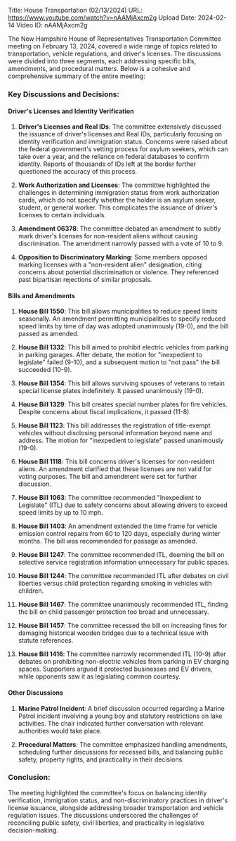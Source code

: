 Title: House Transportation (02/13/2024)
URL: https://www.youtube.com/watch?v=nAAMjAxcm2g
Upload Date: 2024-02-14
Video ID: nAAMjAxcm2g

The New Hampshire House of Representatives Transportation Committee meeting on February 13, 2024, covered a wide range of topics related to transportation, vehicle regulations, and driver's licenses. The discussions were divided into three segments, each addressing specific bills, amendments, and procedural matters. Below is a cohesive and comprehensive summary of the entire meeting:

### Key Discussions and Decisions:

#### **Driver's Licenses and Identity Verification**
1. **Driver's Licenses and Real IDs**: The committee extensively discussed the issuance of driver's licenses and Real IDs, particularly focusing on identity verification and immigration status. Concerns were raised about the federal government's vetting process for asylum seekers, which can take over a year, and the reliance on federal databases to confirm identity. Reports of thousands of IDs left at the border further questioned the accuracy of this process.

2. **Work Authorization and Licenses**: The committee highlighted the challenges in determining immigration status from work authorization cards, which do not specify whether the holder is an asylum seeker, student, or general worker. This complicates the issuance of driver's licenses to certain individuals.

3. **Amendment 06378**: The committee debated an amendment to subtly mark driver's licenses for non-resident aliens without causing discrimination. The amendment narrowly passed with a vote of 10 to 9.

4. **Opposition to Discriminatory Marking**: Some members opposed marking licenses with a "non-resident alien" designation, citing concerns about potential discrimination or violence. They referenced past bipartisan rejections of similar proposals.

#### **Bills and Amendments**
1. **House Bill 1550**: This bill allows municipalities to reduce speed limits seasonally. An amendment permitting municipalities to specify reduced speed limits by time of day was adopted unanimously (19-0), and the bill passed as amended.

2. **House Bill 1332**: This bill aimed to prohibit electric vehicles from parking in parking garages. After debate, the motion for "inexpedient to legislate" failed (9-10), and a subsequent motion to "not pass" the bill succeeded (10-9).

3. **House Bill 1354**: This bill allows surviving spouses of veterans to retain special license plates indefinitely. It passed unanimously (19-0).

4. **House Bill 1329**: This bill creates special number plates for fire vehicles. Despite concerns about fiscal implications, it passed (11-8).

5. **House Bill 1123**: This bill addresses the registration of title-exempt vehicles without disclosing personal information beyond name and address. The motion for "inexpedient to legislate" passed unanimously (19-0).

6. **House Bill 1118**: This bill concerns driver's licenses for non-resident aliens. An amendment clarified that these licenses are not valid for voting purposes. The bill and amendment were set for further discussion.

7. **House Bill 1063**: The committee recommended "Inexpedient to Legislate" (ITL) due to safety concerns about allowing drivers to exceed speed limits by up to 10 mph.

8. **House Bill 1403**: An amendment extended the time frame for vehicle emission control repairs from 60 to 120 days, especially during winter months. The bill was recommended for passage as amended.

9. **House Bill 1247**: The committee recommended ITL, deeming the bill on selective service registration information unnecessary for public spaces.

10. **House Bill 1244**: The committee recommended ITL after debates on civil liberties versus child protection regarding smoking in vehicles with children.

11. **House Bill 1467**: The committee unanimously recommended ITL, finding the bill on child passenger protection too broad and unnecessary.

12. **House Bill 1457**: The committee recessed the bill on increasing fines for damaging historical wooden bridges due to a technical issue with statute references.

13. **House Bill 1416**: The committee narrowly recommended ITL (10-9) after debates on prohibiting non-electric vehicles from parking in EV charging spaces. Supporters argued it protected businesses and EV drivers, while opponents saw it as legislating common courtesy.

#### **Other Discussions**
1. **Marine Patrol Incident**: A brief discussion occurred regarding a Marine Patrol incident involving a young boy and statutory restrictions on lake activities. The chair indicated further conversation with relevant authorities would take place.

2. **Procedural Matters**: The committee emphasized handling amendments, scheduling further discussions for recessed bills, and balancing public safety, property rights, and practicality in their decisions.

### Conclusion:
The meeting highlighted the committee's focus on balancing identity verification, immigration status, and non-discriminatory practices in driver's license issuance, alongside addressing broader transportation and vehicle regulation issues. The discussions underscored the challenges of reconciling public safety, civil liberties, and practicality in legislative decision-making.